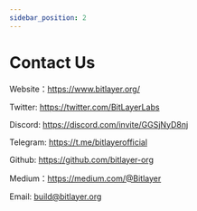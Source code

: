 ```yaml
---
sidebar_position: 2
---
```


# Contact Us

Website：https://www.bitlayer.org/

Twitter: https://twitter.com/BitLayerLabs

Discord: https://discord.com/invite/GGSjNyD8nj

Telegram: https://t.me/bitlayerofficial

Github: https://github.com/bitlayer-org

Medium：https://medium.com/@Bitlayer

Email: build@bitlayer.org